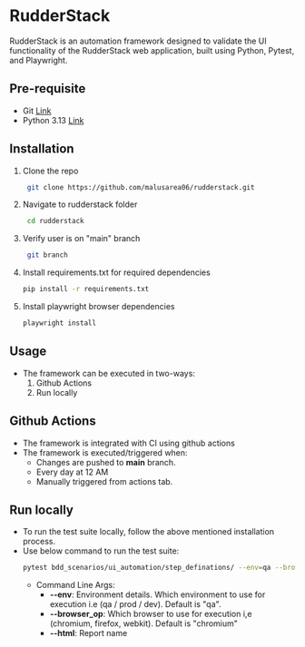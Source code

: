 # RudderStack

RudderStack is an automation framework designed to validate the UI functionality of the RudderStack web application, built using Python, Pytest, and Playwright.

## Pre-requisite
- Git [Link](https://git-scm.com/downloads)
- Python 3.13 [Link](https://www.python.org/downloads/)

## Installation
1. Clone the repo
   ```bash
    git clone https://github.com/malusarea06/rudderstack.git
   ```
2. Navigate to rudderstack folder
   ```bash
    cd rudderstack
   ```
3. Verify user is on "main" branch
   ```bash
    git branch
   ```
4. Install requirements.txt for required dependencies
   ```bash
   pip install -r requirements.txt
   ```

5. Install playwright browser dependencies
   ```bash
   playwright install
   ```



## Usage
* The framework can be executed in two-ways:
  1. Github Actions
  2. Run locally
  
## Github Actions
* The framework is integrated with CI using github actions
* The framework is executed/triggered when:
  - Changes are pushed to **main** branch.
  - Every day at 12 AM
  - Manually triggered from actions tab.

## Run locally
* To run the test suite locally, follow the above mentioned installation process.
* Use below command to run the test suite:
  ```bash
  pytest bdd_scenarios/ui_automation/step_definations/ --env=qa --browser_op=chromium --html=report.html --self-contained-html
  ```
  * Command Line Args:
    * **--env**: Environment details. Which environment to use for execution i.e (qa / prod / dev). Default is "qa".
    * **--browser_op**: Which browser to use for execution i,e  (chromium, firefox, webkit). Default is "chromium"
    * **--html**: Report name



